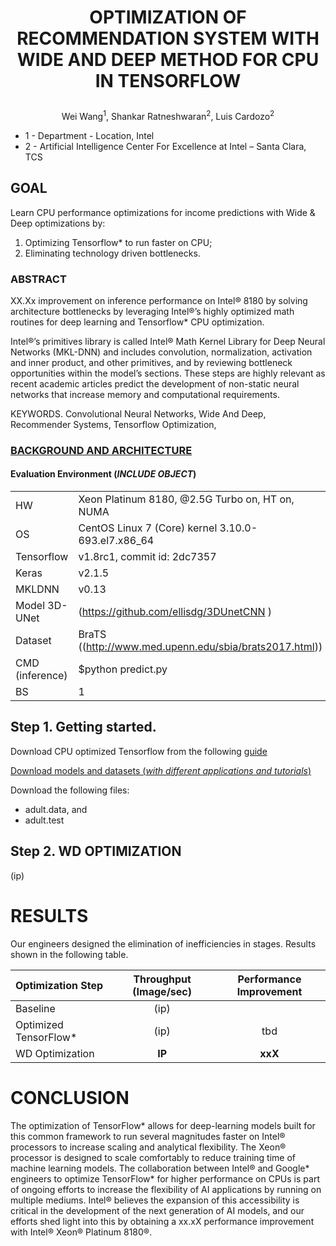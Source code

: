 
#  <p align="center">OPTIMIZATION OF RECOMMENDATION SYSTEM WITH WIDE AND DEEP METHOD FOR CPU IN TENSORFLOW
<p align="center">Wei Wang<sup>1</sup>, Shankar Ratneshwaran<sup>2</sup>, Luis Cardozo<sup>2</sup>

- 1 - Department - Location, Intel
- 2 - Artificial Intelligence Center For Excellence at Intel – Santa Clara, TCS



## GOAL
Learn CPU performance optimizations for income predictions with Wide & Deep optimizations by:
1.	Optimizing Tensorflow* to run faster on CPU;
2.	Eliminating technology driven bottlenecks.

### ABSTRACT

XX.Xx improvement on inference performance on Intel® 8180 by solving architecture bottlenecks by leveraging Intel®’s highly optimized math routines for deep learning and Tensorflow* CPU optimization.

Intel®’s primitives library is called Intel® Math Kernel Library for Deep Neural Networks (MKL-DNN) and includes convolution, normalization, activation and inner product, and other primitives, and by reviewing bottleneck opportunities within the model’s sections. These steps are highly relevant as recent academic articles predict the development of non-static neural networks that increase memory and computational requirements.


KEYWORDS. Convolutional Neural Networks, Wide And Deep, Recommender Systems, Tensorflow Optimization,

### [BACKGROUND AND ARCHITECTURE](https://github.com/luisxcardozo/Recommender-Systems/blob/master/data/WD_Background.md)



#### Evaluation Environment (*INCLUDE OBJECT*)

|  |  | 
| :---         | :---        | 
|HW   | Xeon Platinum 8180, @2.5G Turbo on, HT on, NUMA     |
| OS    | CentOS Linux 7 (Core)  kernel 3.10.0-693.el7.x86_64       |
| Tensorflow   | v1.8rc1, commit id: 2dc7357    |
| Keras  | v2.1.5      |
| MKLDNN   | v0.13  |
| Model	3D-UNet | (https://github.com/ellisdg/3DUnetCNN ) |
| Dataset | BraTS ((http://www.med.upenn.edu/sbia/brats2017.html)) |
| CMD (inference)| $python predict.py|
| BS | 1 |


## Step 1. Getting started.

Download CPU optimized Tensorflow from the following [guide](https://software.intel.com/en-us/articles/intel-optimization-for-tensorflow-installation-guide)


[Download models and datasets (*with different applications and tutorials*)](https://github.com/tensorflow/models/tree/master/official/wide_deep)

Download the following files: 
- adult.data, and 
- adult.test


## Step 2. WD OPTIMIZATION

(ip)

# RESULTS
Our engineers designed the elimination of inefficiencies in stages. Results shown in the following table.


| Optimization Step | Throughput (Image/sec) | Performance Improvement |
| :---         |     :---:      |    :---:      |
|Baseline   | (ip)     |     |
| Optimized TensorFlow*     | (ip)       | tbd     |
| WD Optimization  | **IP**      | **xxX**      |

# CONCLUSION
The optimization of TensorFlow* allows for deep-learning models built for this common framework to run several magnitudes faster on Intel® processors to increase scaling and analytical flexibility. The Xeon® processor is designed to scale comfortably to reduce training time of machine learning models. The collaboration between Intel® and Google* engineers to optimize TensorFlow* for higher performance on CPUs is part of ongoing efforts to increase the flexibility of AI applications by running on multiple mediums. Intel® believes the expansion of this accessibility is critical in the development of the next generation of AI models, and our efforts shed light into this by obtaining a xx.xX performance improvement with Intel® Xeon® Platinum 8180®. 

